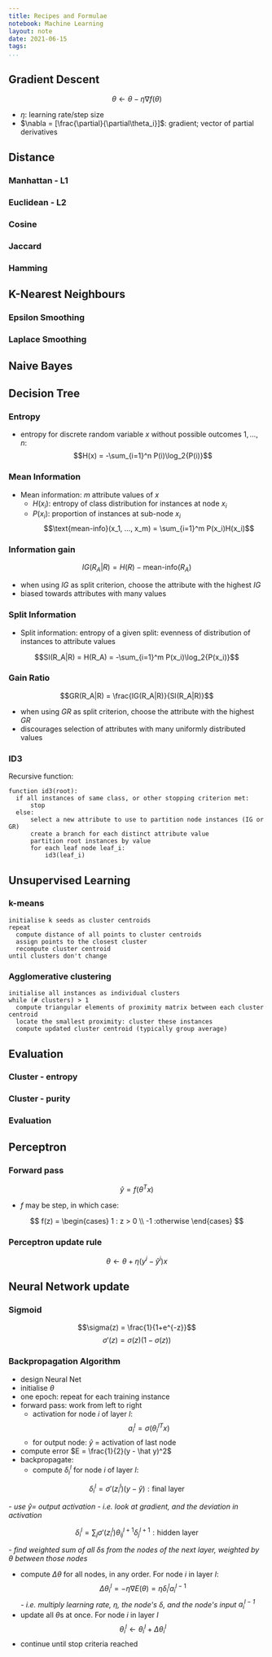 ```yaml
---
title: Recipes and Formulae
notebook: Machine Learning
layout: note
date: 2021-06-15
tags: 
...
```


## Gradient Descent

$$\theta \leftarrow \theta - \eta\nabla f(\theta)$$

- $\eta$: learning rate/step size
- $\nabla = [\frac{\partial}{\partial\theta_i}]$: gradient; vector of partial derivatives

## Distance

### Manhattan - L1

### Euclidean - L2

### Cosine

### Jaccard

### Hamming

## K-Nearest Neighbours

### Epsilon Smoothing

### Laplace Smoothing

## Naive Bayes


## Decision Tree

### Entropy

- entropy for discrete random variable $x$ without possible outcomes $1, ..., n$: 
$$H(x) = -\sum_{i=1}^n P(i)\log_2{P(i)}$$

### Mean Information

- Mean information: $m$ attribute values of $x$
  - $H(x_i)$: entropy of class distribution for instances at node $x_i$
  - $P(x_i)$: proportion of instances at sub-node $x_i$
$$\text{mean-info}(x_1, ..., x_m) = \sum_{i=1}^m P(x_i)H(x_i)$$

### Information gain

$$IG(R_A|R) = H(R) - \text{mean-info}(R_A)$$

- when using $IG$ as split criterion, choose the attribute with the highest $IG$
- biased towards attributes with many values

### Split Information
- Split information: entropy of a given split: evenness of distribution of instances to attribute values

$$SI(R_A|R) = H(R_A) = -\sum_{i=1}^m P(x_i)\log_2{P(x_i)}$$

### Gain Ratio 

$$GR(R_A|R) = \frac{IG(R_A|R)}{SI(R_A|R)}$$

- when using $GR$ as split criterion, choose the attribute with the highest $GR$
- discourages selection of attributes with many uniformly distributed values

### ID3

Recursive function: 
```
function id3(root):
  if all instances of same class, or other stopping criterion met:
      stop
  else:
      select a new attribute to use to partition node instances (IG or GR)
      create a branch for each distinct attribute value
      partition root instances by value
      for each leaf node leaf_i:
          id3(leaf_i)
```

## Unsupervised Learning

### k-means

```
initialise k seeds as cluster centroids
repeat 
  compute distance of all points to cluster centroids
  assign points to the closest cluster
  recompute cluster centroid
until clusters don't change
```

### Agglomerative clustering

```
initialise all instances as individual clusters
while (# clusters) > 1
  compute triangular elements of proximity matrix between each cluster centroid
  locate the smallest proximity: cluster these instances
  compute updated cluster centroid (typically group average)
```

## Evaluation

### 


### Cluster - entropy


### Cluster - purity


### Evaluation 

## Perceptron 

### Forward pass

$$\hat y = f(\theta^T x)$$
- $f$ may be step, in which case: 

$$
f(z) = 
\begin{cases}
 1 : z > 0 \\
-1 :otherwise
\end{cases}
$$

### Perceptron update rule

$$\theta \leftarrow \theta + \eta(y^i-\hat y^i)x$$

## Neural Network update

### Sigmoid

$$\sigma(z) = \frac{1}{1+e^{-z}}$$
$$\sigma'(z) = \sigma(z)(1-\sigma(z))$$

### Backpropagation Algorithm

- design Neural Net
- initialise $\theta$
- one epoch: repeat for each training instance
- forward pass: work from left to right
  - activation for node $i$ of layer $l$: 
$$a_i^l = \sigma({\theta_i^l}^T x)$$
  - for output node: $\hat y$ = activation of last node
- compute error $E = \frac{1}{2}(y - \hat y)^2$
- backpropagate: 
  - compute $\delta_i^l$ for node $i$ of layer $l$:

$$\delta_i^l = \sigma'(z_i^l)(y-\hat y) : \text{final layer}$$

_- use $\hat y =$ output activation_
_- i.e. look at gradient, and the deviation in activation_

$$\delta_i^l = \sum_j \sigma'(z_i^l)\theta_{ij}^{l+1}\delta_j^{l+1}: \text{hidden layer}$$

_- find weighted sum of all $\delta$s from the nodes of the next layer, weighted by $\theta$ between those nodes_

  - compute $\Delta\theta$ for all nodes, in any order.  For node $i$ in layer $l$:
$$\Delta\theta_i^l = -\eta \nabla E(\theta)=\eta\delta_i^l a_i^{l-1}$$
_- i.e. multiply learning rate, $\eta$, the node's $\delta$, and the node's input $a_i^{l-1}$_
  - update all $\theta$s at once.  For node $i$ in layer $l$
$$\theta_i^l \leftarrow \theta_i^l +\Delta\theta_i^l$$
- continue until stop criteria reached


